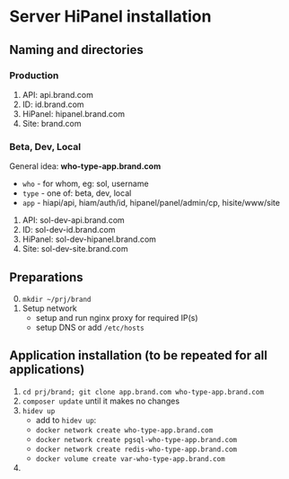 # Server HiPanel installation

## Naming and directories

### Production

1. API:         api.brand.com
2. ID:          id.brand.com
3. HiPanel:     hipanel.brand.com
4. Site:        brand.com

### Beta, Dev, Local

General idea: **who-type-app.brand.com**

- `who` - for whom, eg: sol, username
- `type` - one of: beta, dev, local
- `app` - hiapi/api, hiam/auth/id, hipanel/panel/admin/cp, hisite/www/site

1. API:         sol-dev-api.brand.com
2. ID:          sol-dev-id.brand.com
3. HiPanel:     sol-dev-hipanel.brand.com
4. Site:        sol-dev-site.brand.com

## Preparations

0. `mkdir ~/prj/brand`
1. Setup network
    - setup and run nginx proxy for required IP(s)
    - setup DNS or add  `/etc/hosts`


## Application installation (to be repeated for all applications)

1. `cd prj/brand; git clone app.brand.com who-type-app.brand.com`
2. `composer update` until it makes no changes
3. `hidev up`
   - add to `hidev up`:
   - `docker network create who-type-app.brand.com`
   - `docker network create pgsql-who-type-app.brand.com`
   - `docker network create redis-who-type-app.brand.com`
   - `docker volume create var-who-type-app.brand.com`
4. 

